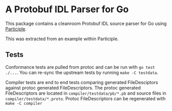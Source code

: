# A Protobuf IDL Parser for Go

This package contains a cleanroom Protobuf IDL source parser for Go using [Participle](https://github.com/alecthomas/participle).

This was extracted from an example within Participle.

## Tests

Conformance tests are pulled from protoc and can be run with `go test ./...`. 
You can re-sync the upstream tests by running `make -C testdata`.

Compiler tests are end to end tests comparing generated FileDesciptors
against protoc generated FileDescriptors. The protoc generated
FileDescriptors are located in `compiler/testdata/pb/*.pb` and
source files in `compiler/testdata/*.proto`. Protoc FileDescriptors can be
regenerated with `make -C compiler`
